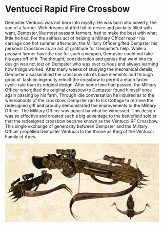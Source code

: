 # Ventucci Rapid Fire Crossbow

Dempster Ventucci was not born into royalty. He was born into poverty, the son of a farmer. With dreams stuffed full of desire and pockets filled with want, Dempster, like most peasant farmers, had to make the best with what little he had. For the selfless act of helping a Military Officer repair his carriage one hot summer afternoon, the Military Officer gifted Dempster his personal Crossbow as an act of gratitude for Dempster’s help. While a peasant farmer has little use for such a weapon, Dempster could not take his eyes off of it. The thought, consideration and genius that went into its design was not lost on Dempster who was ever curious and always learning how things worked. After many weeks of studying the mechanical details, Dempster disassembled the crossbow into its base elements and through good ol' fashion ingenuity rebuilt the crossbow to permit a much faster cyclic rate than its original design. After some time had passed, the Military Officer who gifted the original crossbow to Dempster found himself once again passing by his farm. Through idle conversation he inquired as to the whereabouts of the crossbow. Dempster ran to his Cottage to retrieve the redesigned gift and proudly demonstrated the improvements to the Military Officer. The Military Officer was aghast by what he witnessed. This design was so effective and created such a big advantage to the battlefield soldier that the redesigned crossbow became known as the Ventucci RF Crossbow. This single exchange of generosity between Dempster and the Military Officer propelled Dempster Ventucci to the throne as King of the Ventucci Family of Apes.

![](../../../../../.gitbook/assets/image.png)
